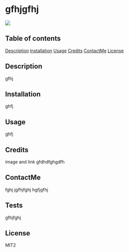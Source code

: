 

  # gfhjgfhj
  [<img src="https://img.shields.io/badge/License-MIT-yellow.svg">](https://github.com/Wist118/test/edit/main/README.md)
  

  ## Table of contents
  [Description](#description)
  [Installation](#installation)
  [Usage](#usage)
  [Credits](#credits)
  [ContactMe](#contactme)
  [License](#license)

  ## Description
  gfhj

  ## Installation
  ghfj

  ## Usage
  ghfj

  ## Credits
  
  image and link
  gfdhdfghgdfh
  

  ## ContactMe
  fghj
  jgfhjfghj
  hgfjgfhj

  ## Tests
  gfhjfghj

  ## License
  MIT2
